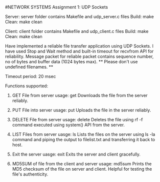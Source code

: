 #NETWORK SYSTEMS Assignment 1: UDP Sockets

Server:
server folder contains Makefile and udp_server.c files
Build: make
Clean: make clean

Client:
client folder contains Makefile and udp_client.c files
Build: make
Clean: make clean


Have implemented a reliable file transfer application using UDP Sockets.
I have used Stop and Wait method and built-in timeout for recvfrom API for reliability.
Message packet for reliable packet contains sequence number, no of bytes and buffer data (1024 bytes max).
** Please don't use undefined filenames. **

Timeout period: 20 msec


Functions supported:

1. GET File from server
usage: get <filename>
Downloads the file from the server reliably.

2. PUT File into server
usage: put <filename>
Uploads the file in the server reliably.

3. DELETE File from server
usage: delete <filename>
Deletes the file using rf -f command executed using system() API from the server.

4. LIST Files from server
uasge: ls
Lists the files on the server using ls -la command and piping the output to filelist.txt and transferring it back to host.

5. Exit the server
uasge: exit
Exits the server and client gracefully.

6. MD5SUM of file from the client and server
usage: md5sum <filename>
Prints the MD5 checksum of the file on server and client. Helpful for testing the file's authenticity.

